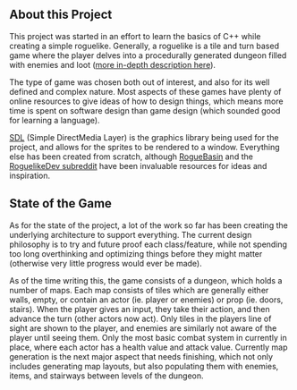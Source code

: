 ## About this Project
This project was started in an effort to learn the basics of C++ while creating a simple roguelike. Generally, a roguelike is a tile and turn based game where the player delves into a procedurally generated dungeon filled with enemies and loot ([more in-depth description here](https://en.wikipedia.org/wiki/Roguelike)). 

The type of game was chosen both out of interest, and also for its well defined and complex nature. Most aspects of these games have plenty of online resources to give ideas of how to design things, which means more time is spent on software design than game design (which sounded good for learning a language). 

[SDL](https://www.libsdl.org/) (Simple DirectMedia Layer) is the graphics library being used for the project, and allows for the sprites to be rendered to a window. Everything else has been created from scratch, although [RogueBasin](http://www.roguebasin.com/index.php?title=Main_Page) and the [RoguelikeDev subreddit](https://www.reddit.com/r/roguelikedev/) have been invaluable resources for ideas and inspiration.
## State of the Game
As for the state of the project, a lot of the work so far has been creating the underlying architecture to support everything. The current design philosophy is to try and future proof each class/feature, while not spending too long overthinking and optimizing things before they might matter (otherwise very little progress would ever be made).

As of the time writing this, the game consists of a dungeon, which holds a number of maps. Each map consists of tiles which are generally either walls, empty, or contain an actor (ie. player or enemies) or prop (ie. doors, stairs). When the player gives an input, they take their action, and then advance the turn (other actors now act). Only tiles in the players line of sight are shown to the player, and enemies are similarly not aware of the player until seeing them. Only the most basic combat system in currently in place, where each actor has a health value and attack value. Currently map generation is the next major aspect that needs finishing, which not only includes generating map layouts, but also populating them with enemies, items, and stairways between levels of the dungeon.

